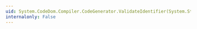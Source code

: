 ```yaml
---
uid: System.CodeDom.Compiler.CodeGenerator.ValidateIdentifier(System.String)
internalonly: False
---
```

